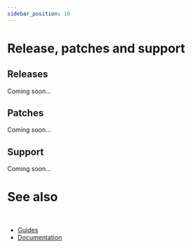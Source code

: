 ```yaml
---
sidebar_position: 10
---
```


# Release, patches and support

## Releases

Coming soon...

## Patches

Coming soon...

## Support

Coming soon...

# See also
​
* [Guides](/docs/documentation/Guides)
* [Documentation](/docs/documentation)
